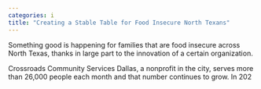 ```yaml
---
categories: i
title: "Creating a Stable Table for Food Insecure North Texans"
---
```


Something good is happening for families that are food insecure across North Texas, thanks in large part to the innovation of a certain organization.



Crossroads Community Services Dallas, a nonprofit in the city, serves more than 26,000 people each month and that number continues to grow. In 202